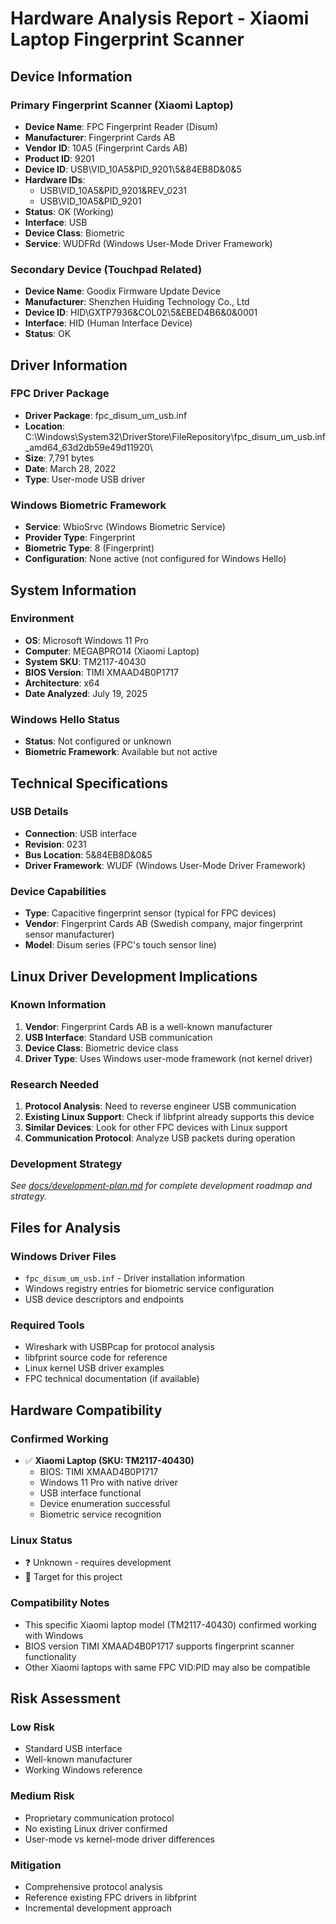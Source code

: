 # Hardware Analysis Report - Xiaomi Laptop Fingerprint Scanner

## Device Information

### Primary Fingerprint Scanner (Xiaomi Laptop)
- **Device Name**: FPC Fingerprint Reader (Disum)
- **Manufacturer**: Fingerprint Cards AB
- **Vendor ID**: 10A5 (Fingerprint Cards AB)
- **Product ID**: 9201
- **Device ID**: USB\VID_10A5&PID_9201\5&84EB8D&0&5
- **Hardware IDs**: 
  - USB\VID_10A5&PID_9201&REV_0231
  - USB\VID_10A5&PID_9201
- **Status**: OK (Working)
- **Interface**: USB
- **Device Class**: Biometric
- **Service**: WUDFRd (Windows User-Mode Driver Framework)

### Secondary Device (Touchpad Related)
- **Device Name**: Goodix Firmware Update Device
- **Manufacturer**: Shenzhen Huiding Technology Co., Ltd
- **Device ID**: HID\GXTP7936&COL02\5&EBED4B6&0&0001
- **Interface**: HID (Human Interface Device)
- **Status**: OK

## Driver Information

### FPC Driver Package
- **Driver Package**: fpc_disum_um_usb.inf
- **Location**: C:\Windows\System32\DriverStore\FileRepository\fpc_disum_um_usb.inf_amd64_63d2db59e49d11920\
- **Size**: 7,791 bytes
- **Date**: March 28, 2022
- **Type**: User-mode USB driver

### Windows Biometric Framework
- **Service**: WbioSrvc (Windows Biometric Service)
- **Provider Type**: Fingerprint
- **Biometric Type**: 8 (Fingerprint)
- **Configuration**: None active (not configured for Windows Hello)

## System Information

### Environment
- **OS**: Microsoft Windows 11 Pro
- **Computer**: MEGABPRO14 (Xiaomi Laptop)
- **System SKU**: TM2117-40430
- **BIOS Version**: TIMI XMAAD4B0P1717
- **Architecture**: x64
- **Date Analyzed**: July 19, 2025

### Windows Hello Status
- **Status**: Not configured or unknown
- **Biometric Framework**: Available but not active

## Technical Specifications

### USB Details
- **Connection**: USB interface
- **Revision**: 0231
- **Bus Location**: 5&84EB8D&0&5
- **Driver Framework**: WUDF (Windows User-Mode Driver Framework)

### Device Capabilities
- **Type**: Capacitive fingerprint sensor (typical for FPC devices)
- **Vendor**: Fingerprint Cards AB (Swedish company, major fingerprint sensor manufacturer)
- **Model**: Disum series (FPC's touch sensor line)

## Linux Driver Development Implications

### Known Information
1. **Vendor**: Fingerprint Cards AB is a well-known manufacturer
2. **USB Interface**: Standard USB communication
3. **Device Class**: Biometric device class
4. **Driver Type**: Uses Windows user-mode framework (not kernel driver)

### Research Needed
1. **Protocol Analysis**: Need to reverse engineer USB communication
2. **Existing Linux Support**: Check if libfprint already supports this device
3. **Similar Devices**: Look for other FPC devices with Linux support
4. **Communication Protocol**: Analyze USB packets during operation

### Development Strategy
*See [docs/development-plan.md](../docs/development-plan.md) for complete development roadmap and strategy.*

## Files for Analysis

### Windows Driver Files
- `fpc_disum_um_usb.inf` - Driver installation information
- Windows registry entries for biometric service configuration
- USB device descriptors and endpoints

### Required Tools
- Wireshark with USBPcap for protocol analysis
- libfprint source code for reference
- Linux kernel USB driver examples
- FPC technical documentation (if available)

## Hardware Compatibility

### Confirmed Working
- ✅ **Xiaomi Laptop (SKU: TM2117-40430)**
  - BIOS: TIMI XMAAD4B0P1717
  - Windows 11 Pro with native driver
  - USB interface functional
  - Device enumeration successful
  - Biometric service recognition

### Linux Status
- ❓ Unknown - requires development
- 🎯 Target for this project

### Compatibility Notes
- This specific Xiaomi laptop model (TM2117-40430) confirmed working with Windows
- BIOS version TIMI XMAAD4B0P1717 supports fingerprint scanner functionality
- Other Xiaomi laptops with same FPC VID:PID may also be compatible

## Risk Assessment

### Low Risk
- Standard USB interface
- Well-known manufacturer
- Working Windows reference

### Medium Risk
- Proprietary communication protocol
- No existing Linux driver confirmed
- User-mode vs kernel-mode driver differences

### Mitigation
- Comprehensive protocol analysis
- Reference existing FPC drivers in libfprint
- Incremental development approach